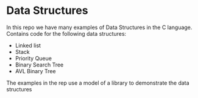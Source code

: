 # Data Structures
In this repo we have many examples of Data Structures in the C language. 
Contains code for the following data structures:
- Linked list
- Stack
- Priority Queue
- Binary Search Tree
- AVL Binary Tree

The examples in the rep use a model of a library to demonstrate the data structures
